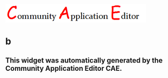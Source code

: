 ![CAE](https://github.com/CAE-Community-Application-Editor/frontendComponent-144/blob/gh-pages/img/logo.png)  

b
===================


This widget was automatically generated by the Community Application Editor CAE.  
---------------
